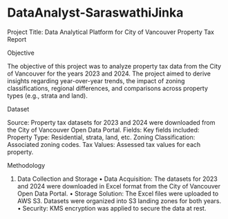 # DataAnalyst-SaraswathiJinka

Project Title: Data Analytical Platform for City of Vancouver Property Tax Report

Objective

The objective of this project was to analyze property tax data from the City of Vancouver for the years 2023 and 2024. The project aimed to derive insights regarding year-over-year trends, the impact of zoning classifications, regional differences, and comparisons across property types (e.g., strata and land).

Dataset

Source: Property tax datasets for 2023 and 2024 were downloaded from the City of Vancouver Open Data Portal.
Fields: Key fields included:
    Property Type: Residential, strata, land, etc.
    Zoning Classification: Associated zoning codes.
    Tax Values: Assessed tax values for each property.
    
Methodology

1. Data Collection and Storage
•	Data Acquisition: The datasets for 2023 and 2024 were downloaded in Excel format from the City of Vancouver Open Data Portal.
•	Storage Solution: 
    The Excel files were uploaded to AWS S3.
    Datasets were organized into S3 landing zones for both years.
•	Security: KMS encryption was applied to secure the data at rest.



